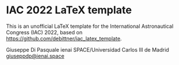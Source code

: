 # IAC 2022 LaTeX template

This is an unofficial LaTeX template for the International
Astronautical Congress (IAC) 2022, based on https://github.com/debittner/iac_latex_template.

Giuseppe Di Pasquale
ienai SPACE/Universidad Carlos III de Madrid
giuseppdp@ienai.space
